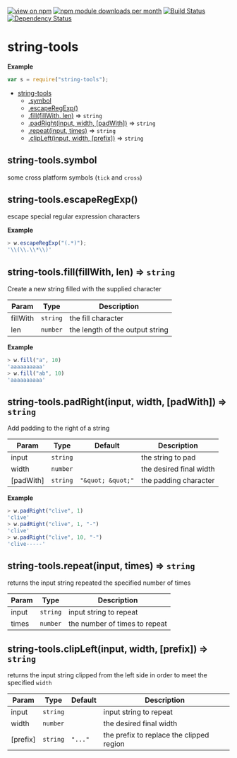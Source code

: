 [![view on npm](http://img.shields.io/npm/v/string-tools.svg)](https://www.npmjs.org/package/string-tools)
[![npm module downloads per month](http://img.shields.io/npm/dm/string-tools.svg)](https://www.npmjs.org/package/string-tools)
[![Build Status](https://travis-ci.org/75lb/string-tools.svg?branch=master)](https://travis-ci.org/75lb/string-tools)
[![Dependency Status](https://david-dm.org/75lb/string-tools.svg)](https://david-dm.org/75lb/string-tools)

<a name="module_string-tools"></a>
# string-tools
**Example**  
```js
var s = require("string-tools");
```

* [string-tools](#module_string-tools)
  * [.symbol](#module_string-tools.symbol)
  * [.escapeRegExp()](#module_string-tools.escapeRegExp)
  * [.fill(fillWith, len)](#module_string-tools.fill) ⇒ <code>string</code>
  * [.padRight(input, width, [padWith])](#module_string-tools.padRight) ⇒ <code>string</code>
  * [.repeat(input, times)](#module_string-tools.repeat) ⇒ <code>string</code>
  * [.clipLeft(input, width, [prefix])](#module_string-tools.clipLeft) ⇒ <code>string</code>

<a name="module_string-tools.symbol"></a>
## string-tools.symbol
some cross platform symbols (`tick` and `cross`)

<a name="module_string-tools.escapeRegExp"></a>
## string-tools.escapeRegExp()
escape special regular expression characters

**Example**  
```js
> w.escapeRegExp("(.*)");
'\\(\\.\\*\\)'
```
<a name="module_string-tools.fill"></a>
## string-tools.fill(fillWith, len) ⇒ <code>string</code>
Create a new string filled with the supplied character


| Param | Type | Description |
| --- | --- | --- |
| fillWith | <code>string</code> | the fill character |
| len | <code>number</code> | the length of the output string |

**Example**  
```js
> w.fill("a", 10)
'aaaaaaaaaa'
> w.fill("ab", 10)
'aaaaaaaaaa'
```
<a name="module_string-tools.padRight"></a>
## string-tools.padRight(input, width, [padWith]) ⇒ <code>string</code>
Add padding to the right of a string


| Param | Type | Default | Description |
| --- | --- | --- | --- |
| input | <code>string</code> |  | the string to pad |
| width | <code>number</code> |  | the desired final width |
| [padWith] | <code>string</code> | <code>&quot;\&quot; \&quot;&quot;</code> | the padding character |

**Example**  
```js
> w.padRight("clive", 1)
'clive'
> w.padRight("clive", 1, "-")
'clive'
> w.padRight("clive", 10, "-")
'clive-----'
```
<a name="module_string-tools.repeat"></a>
## string-tools.repeat(input, times) ⇒ <code>string</code>
returns the input string repeated the specified number of times


| Param | Type | Description |
| --- | --- | --- |
| input | <code>string</code> | input string to repeat |
| times | <code>number</code> | the number of times to repeat |

<a name="module_string-tools.clipLeft"></a>
## string-tools.clipLeft(input, width, [prefix]) ⇒ <code>string</code>
returns the input string clipped from the left side in order to meet the specified `width`


| Param | Type | Default | Description |
| --- | --- | --- | --- |
| input | <code>string</code> |  | input string to repeat |
| width | <code>number</code> |  | the desired final width |
| [prefix] | <code>string</code> | <code>&quot;...&quot;</code> | the prefix to replace the clipped region |


